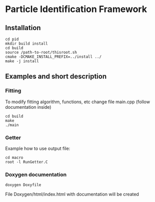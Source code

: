 # Particle Identification Framework

## Installation

    cd pid
    mkdir build install
    cd build
    source /path-to-root/thisroot.sh
    cmake -DCMAKE_INSTALL_PREFIX=../install ../
    make -j install

## Examples and short description 

### Fitting
To modify fitting algorithm, functions, etc change file main.cpp (follow documentation inside)

    cd build
    make
    ./main

### Getter
Example how to use output file:

    cd macro
    root -l RunGetter.C

### Doxygen documentation
    doxygen Doxyfile
File Doxygen/html/index.html with documentation will be created
